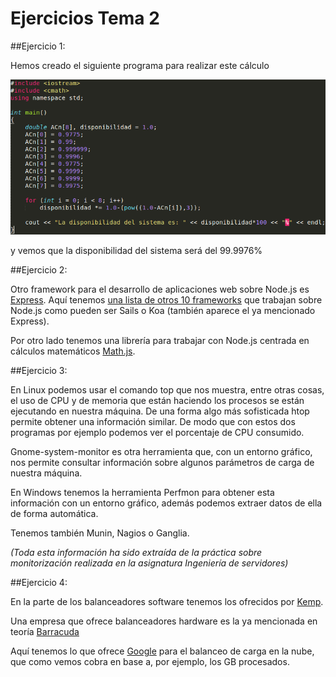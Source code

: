 # Ejercicios Tema 2

##Ejercicio 1:

Hemos creado el siguiente programa para realizar este cálculo

![Captura 1](https://github.com/Griger/swap1415/blob/master/trabajos_clase/Capturas/T2-codigoej1.png)

y vemos que la disponibilidad del sistema será del 99.9976%

##Ejercicio 2:

Otro framework para el desarrollo de aplicaciones web sobre Node.js es [Express](http://expressjs.com/).
Aquí tenemos [una lista de otros 10 frameworks](http://codecall.net/2014/02/23/10-best-node-js-mvc-frameworks-for-javascript-developers/) que trabajan sobre Node.js como pueden ser Sails o Koa (también aparece el ya mencionado Express). 

Por otro lado tenemos una librería para trabajar con Node.js centrada en cálculos matemáticos [Math.js](http://mathjs.org/).

##Ejercicio 3:

En Linux podemos usar el comando top que nos muestra, entre otras cosas, el uso de CPU y de memoria que están haciendo los procesos se están ejecutando en nuestra máquina. De una forma algo más sofisticada htop permite obtener una información similar. De modo que con estos dos programas por ejemplo podemos ver el porcentaje de CPU consumido.

Gnome-system-monitor es otra herramienta que, con un entorno gráfico, nos permite consultar información sobre algunos parámetros de carga de nuestra máquina.

En Windows tenemos la herramienta Perfmon para obtener esta información con un entorno gráfico, además podemos extraer datos de ella de forma automática.

Tenemos también Munin, Nagios o Ganglia.

*(Toda esta información ha sido extraída de la práctica sobre monitorización realizada en la asignatura Ingeniería de servidores)*

##Ejercicio 4:

En la parte de los balanceadores software tenemos los ofrecidos por [Kemp](http://kemptechnologies.com/es/load-balancer/?gclid=Cj0KEQjwxd6oBRCRoMrWmLOCvI4BEiQAYyZdkdRg56-WV7pZtGqQmSqXDgaIfM2UpSnsqz7vvh9FlwoaAmUu8P8HAQ).

Una empresa que ofrece balanceadores hardware es la ya mencionada en teoría [Barracuda](https://www.barracuda.com/products/loadbalancer?&a=[google_emea_spain_english]app_delivery_search&grp=load_balancing_hardware&ad=58940045307&kw=%2Bhardware%20%2Bload%20%2Bbalancer&gclid=Cj0KEQjwxd6oBRCRoMrWmLOCvI4BEiQAYyZdkXHtYbuzYH72FkYsueFl4MMq81TIFTjIeJo4oPZmOpAaAgAl8P8HAQ#)

Aquí tenemos lo que ofrece [Google](https://cloud.google.com/compute/docs/load-balancing/) para el balanceo de carga en la nube, que como vemos cobra en base a, por ejemplo, los GB procesados.

